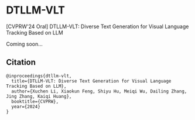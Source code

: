 # DTLLM-VLT
[CVPRW'24 Oral] DTLLM-VLT: Diverse Text Generation for Visual Language Tracking Based on LLM

Coming soon...

## Citation
```
@inproceedings{dtllm-vlt,
  title={DTLLM-VLT: Diverse Text Generation for Visual Language Tracking Based on LLM},
  author={Xuchen Li, Xiaokun Feng, Shiyu Hu, Meiqi Wu, Dailing Zhang, Jing Zhang, Kaiqi Huang},
  booktitle={CVPRW},
  year={2024}
}
